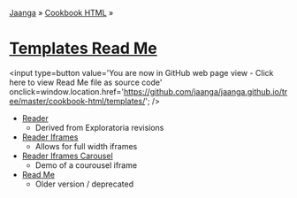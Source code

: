 [Jaanga]( http://jaanga.github.io ) &raquo; [Cookbook HTML]( http://jaanga.github.io/cookbook-html/  ) &raquo;

[Templates Read Me]( index.html )
===

<span style=display:none; >[You are now in GitHub source code view - Click here to view Read Me file as a web page]( http://jaanga.github.io/cookbook-html/templates/index.html "View file as a web page." ) </span>
<input type=button value='You are now in GitHub web page view - Click here to view Read Me file as source code' onclick=window.location.href='https://github.com/jaanga/jaanga.github.io/tree/master/cookbook-html/templates/'; />

* [Reader]( http://jaanga.github.io/cookbook-html/templates/reader/ )
	* Derived from Exploratoria revisions
* [Reader Iframes]( http://jaanga.github.io/cookbook-html/templates/reader-iframes/ )
	* Allows for full width iframes
* [Reader Iframes Carousel]( http://jaanga.github.io/cookbook-html/templates/reader-iframes-carousel/ )
	* Demo of a courousel iframe
* [Read Me]( http://jaanga.github.io/cookbook-html/templates/readme ) 
	* Older version / deprecated
